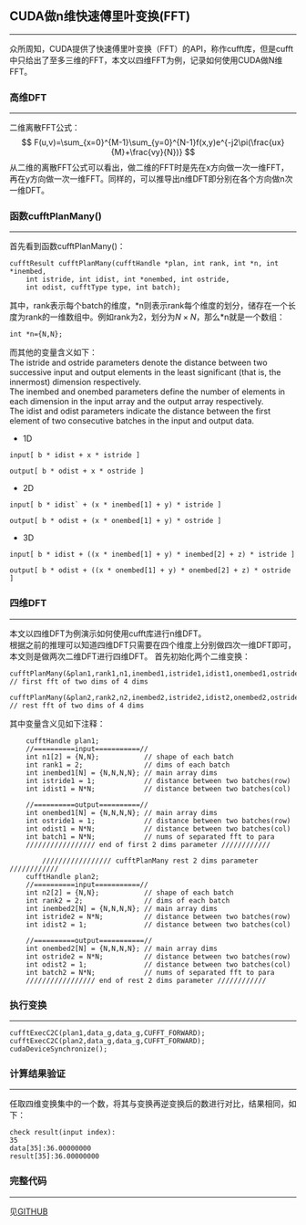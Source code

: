 ## CUDA做n维快速傅里叶变换(FFT)  
***
众所周知，CUDA提供了快速傅里叶变换（FFT）的API，称作cufft库，但是cufft中只给出了至多三维的FFT，本文以四维FFT为例，记录如何使用CUDA做N维FFT。

### 高维DFT
***
二维离散FFT公式：
$$
F(u,v)=\sum_{x=0}^{M-1}\sum_{y=0}^{N-1}f(x,y)e^{-j2\pi(\frac{ux}{M}+\frac{vy}{N})}
$$
从二维的离散FFT公式可以看出，做二维的FFT时是先在x方向做一次一维FFT，再在y方向做一次一维FFT。同样的，可以推导出n维DFT即分别在各个方向做n次一维DFT。

### 函数cufftPlanMany()
***
首先看到函数cufftPlanMany()：
```
cufftResult cufftPlanMany(cufftHandle *plan, int rank, int *n, int *inembed,
    int istride, int idist, int *onembed, int ostride,
    int odist, cufftType type, int batch);
```
其中，rank表示每个batch的维度，\*n则表示rank每个维度的划分，储存在一个长度为rank的一维数组中。例如rank为2，划分为$N\times N$，那么\*n就是一个数组：
```
int *n={N,N};
```
而其他的变量含义如下：  
The istride and ostride parameters denote the distance between two successive input and output elements in the least significant (that is, the innermost) dimension respectively.  
The inembed and onembed parameters define the number of elements in each dimension in the input array and the output array respectively.   
The idist and odist parameters indicate the distance between the first element of two consecutive batches in the input and output data.
+ 1D  
```
input[ b * idist + x * istride ]

output[ b * odist + x * ostride ]
```
+ 2D  
```
input[ b * idist` + (x * inembed[1] + y) * istride ]

output[ b * odist + (x * onembed[1] + y) * ostride ]
```
+ 3D  
```
input[ b * idist + ((x * inembed[1] + y) * inembed[2] + z) * istride ]

output[ b * odist + ((x * onembed[1] + y) * onembed[2] + z) * ostride ]
```

### 四维DFT
***
本文以四维DFT为例演示如何使用cufft库进行n维DFT。  
根据之前的推理可以知道四维DFT只需要在四个维度上分别做四次一维DFT即可，本文则是做两次二维DFT进行四维DFT。
首先初始化两个二维变换：
```
cufftPlanMany(&plan1,rank1,n1,inembed1,istride1,idist1,onembed1,ostride1,odist1,CUFFT_C2C,batch1); // first fft of two dims of 4 dims
    cufftPlanMany(&plan2,rank2,n2,inembed2,istride2,idist2,onembed2,ostride2,odist2,CUFFT_C2C,batch2); // rest fft of two dims of 4 dims
```
其中变量含义见如下注释：
```
    cufftHandle plan1;
    //==========input===========//
    int n1[2] = {N,N};           // shape of each batch
    int rank1 = 2;               // dims of each batch
    int inembed1[N] = {N,N,N,N}; // main array dims
    int istride1 = 1;            // distance between two batches(row)
    int idist1 = N*N;            // distance between two batches(col)

    //==========output==========//
    int onembed1[N] = {N,N,N,N}; // main array dims
    int ostride1 = 1;            // distance between two batches(row)
    int odist1 = N*N;            // distance between two batches(col)
    int batch1 = N*N;            // nums of separated fft to para
    ///////////////// end of first 2 dims parameter ////////////

        ///////////////// cufftPlanMany rest 2 dims parameter ////////////
    cufftHandle plan2;
    //==========input===========//
    int n2[2] = {N,N};           // shape of each batch
    int rank2 = 2;               // dims of each batch
    int inembed2[N] = {N,N,N,N}; // main array dims
    int istride2 = N*N;          // distance between two batches(row)
    int idist2 = 1;              // distance between two batches(col)

    //==========output===========//
    int onembed2[N] = {N,N,N,N}; // main array dims
    int ostride2 = N*N;          // distance between two batches(row)
    int odist2 = 1;              // distance between two batches(col)
    int batch2 = N*N;            // nums of separated fft to para
    ///////////////// end of rest 2 dims parameter ////////////
```

### 执行变换
***
```
cufftExecC2C(plan1,data_g,data_g,CUFFT_FORWARD);
cufftExecC2C(plan2,data_g,data_g,CUFFT_FORWARD);
cudaDeviceSynchronize();
```

### 计算结果验证
***
任取四维变换集中的一个数，将其与变换再逆变换后的数进行对比，结果相同，如下：
```
check result(input index):
35
data[35]:36.00000000
result[35]:36.00000000
```

### 完整代码
***
见[GITHUB](https://github.com/reopjk/cufft_examples)